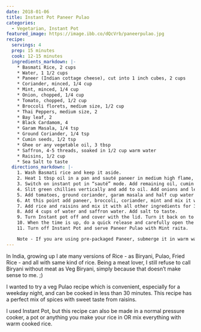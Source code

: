 ```yaml
---
date: 2018-01-06
title: Instant Pot Paneer Pulao
categories:
  - Vegetarian, Instant Pot
featured_image: https://image.ibb.co/dQcVrb/paneerpulao.jpg
recipe:
  servings: 4
  prep: 15 minutes
  cook: 12-15 minutes
  ingredients_markdown: |-
    * Basmati Rice, 2 cups
    * Water, 1 1/2 cups
    * Paneer (Indian cottage cheese), cut into 1 inch cubes, 2 cups
    * Coriander, minced, 1/4 cup
    * Mint, minced, 1/4 cup
    * Onion, chopped, 1/4 cup
    * Tomato, chopped, 1/2 cup
    * Broccoli florets, medium size, 1/2 cup
    * Thai Peppers, medium size, 2
    * Bay leaf, 2
    * Black Cardamom, 4
    * Garam Masala, 1/4 tsp
    * Ground Coriander, 1/4 tsp
    * Cumin seeds, 1/2 tsp
    * Ghee or any vegetable oil, 3 tbsp
    * Saffron, 4-5 threads, soaked in 1/2 cup warm water
    * Raisins, 1/2 cup
    * Sea Salt to taste
  directions_markdown: |-
    1. Wash Basmati rice and keep it aside.
    2. Heat 1 tbsp oil in a pan and sauté paneer in medium high flame, till it turns light brown from all sides (over cooking the paneer will make it hard). Remove from flame and set aside.
    3. Switch on instant pot in “sauté” mode. Add remaining oil, cumin seeds, bay leaves and cardamom and let it heat for 30 seconds. 
    4. Slit green chillies vertically and add to oil. Add onions and let it sauté for 2-3 minutes, till it turns light brown. Adding a pinch of salt speeds up the sautéing process.
    5. Add tomatoes, ground coriander, garam masala and half cup water in the pot. (Spice lovers, add some cayenne pepper). Water will prevent the spices from getting burnt. Keep stirring to prevent it from sticking to the surface of the pot. Sauté it for 2 minutes, or until most of the water is evaporated. This will help the spices to get cooked and not have a raw taste.
    6. At this point add paneer, broccoli, coriander, mint and mix it well with all the spices. 
    7. Add rice and raisins and mix it with all other ingredients for 30 seconds. Do not let it stick to the surface.
    8. Add 4 cups of water and saffron water. Add salt to taste.
    9. Turn Instant pot off and cover with the lid. Turn it back on to high pressure and set the timer for 5 minutes. Keep steam release handle in Sealing position.
    10. When the time is up, do a quick release and carefully open the lid.
    11. Turn off Instant Pot and serve Paneer Pulao with Mint raita.

    Note - If you are using pre-packaged Paneer, submerge it in warm water for 15 minutes before removing it from package. This will make Paneer extra soft. You can also add any vegetable you like and can follow the same recipe.
---
```

In India, growing up I ate many versions of Rice - as Biryani, Pulao, Fried Rice - and all with same kind of rice. Being a meat lover, I still refuse to call Biryani without meat as Veg Biryani, simply because that doesn’t make sense to me. ;) 

I wanted to try a veg Pulao recipe which is convenient, especially for a weekday night, and can be cooked in less than 30 minutes. This recipe has a perfect mix of spices with sweet taste from raisins.

I used Instant Pot, but this recipe can also be made in a normal pressure cooker, a pot or anything you make your rice in OR mix everything with warm cooked rice.
